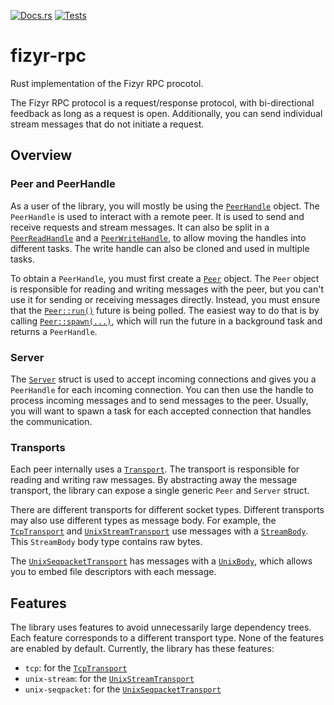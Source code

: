 [![Docs.rs](https://docs.rs/fizyr-rpc/badge.svg)](https://docs.rs/crate/fizyr-rpc/)
[![Tests](https://github.com/fizyr-private/fizyr-rpc-rs/workflows/tests/badge.svg)](https://github.com/fizyr/fizyr-rpc-rs/actions?query=workflow%3Atests+branch%3Amain)

# fizyr-rpc

Rust implementation of the Fizyr RPC procotol.

The Fizyr RPC protocol is a request/response protocol,
with bi-directional feedback as long as a request is open.
Additionally, you can send individual stream messages that do not initiate a request.

## Overview

### Peer and PeerHandle

As a user of the library, you will mostly be using the [`PeerHandle`][PeerHandle] object.
The `PeerHandle` is used to interact with a remote peer.
It is used to send and receive requests and stream messages.
It can also be split in a [`PeerReadHandle`][PeerReadHandle] and a [`PeerWriteHandle`][PeerWriteHandle],
to allow moving the handles into different tasks.
The write handle can also be cloned and used in multiple tasks.

To obtain a `PeerHandle`, you must first create a [`Peer`][Peer] object.
The `Peer` object is responsible for reading and writing messages with the peer,
but you can't use it for sending or receiving messages directly.
Instead, you must ensure that the [`Peer::run()`][Peer::run] future is being polled.
The easiest way to do that is by calling [`Peer::spawn(...)`][Peer::spawn],
which will run the future in a background task and returns a `PeerHandle`.

### Server

The [`Server`][Server] struct is used to accept incoming connections and gives you a `PeerHandle` for each incoming connection.
You can then use the handle to process incoming messages and to send messages to the peer.
Usually, you will want to spawn a task for each accepted connection that handles the communication.

### Transports

Each peer internally uses a [`Transport`][Transport].
The transport is responsible for reading and writing raw messages.
By abstracting away the message transport, the library can expose a single generic `Peer` and `Server` struct.

There are different transports for different socket types.
Different transports may also use different types as message body.
For example, the [`TcpTransport`][TcpTransport] and [`UnixStreamTransport`][UnixStreamTransport]
use messages with a [`StreamBody`][StreamBody].
This `StreamBody` body type contains raw bytes.

The [`UnixSeqpacketTransport`][UnixSeqpacketTransport] has messages with a [`UnixBody`][UnixBody],
which allows you to embed file descriptors with each message.

## Features

The library uses features to avoid unnecessarily large dependency trees.
Each feature corresponds to a different transport type.
None of the features are enabled by default.
Currently, the library has these features:

* `tcp`: for the [`TcpTransport`][TcpTransport]
* `unix-stream`: for the [`UnixStreamTransport`][UnixStreamTransport]
* `unix-seqpacket`: for the [`UnixSeqpacketTransport`][UnixSeqpacketTransport]

[Peer]: https://docs.rs/fizyr-rpc/latest/fizyr-rpc/struct.Peer.html
[Peer::run]: https://docs.rs/fizyr-rpc/latest/fizyr-rpc/struct.Peer.html#method.run
[Peer::spawn]: https://docs.rs/fizyr-rpc/latest/fizyr-rpc/struct.Peer.html#method.spawn
[PeerHandle]: https://docs.rs/fizyr-rpc/latest/fizyr-rpc/struct.PeerHandle.html
[PeerReadHandle]: https://docs.rs/fizyr-rpc/latest/fizyr-rpc/struct.PeerReadHandle.html
[PeerWriteHandle]: https://docs.rs/fizyr-rpc/latest/fizyr-rpc/struct.PeerWriteHandle.html
[Server]: https://docs.rs/fizyr-rpc/latest/fizyr-rpc/struct.Server.html

[Transport]: https://docs.rs/fizyr-rpc/latest/fizyr-rpc/trait.Transport.html
[TcpTransport]: https://docs.rs/fizyr-rpc/latest/fizyr-rpc/type.TcpTransport.html
[UnixStreamTransport]: https://docs.rs/fizyr-rpc/latest/fizyr-rpc/type.UnixStreamTransport.html
[UnixSeqpacketTransport]: https://docs.rs/fizyr-rpc/latest/fizyr-rpc/type.UnixSeqpacketTransport.html

[StreamBody]: https://docs.rs/fizyr-rpc/latest/fizyr-rpc/struct.StreamBody.html
[UnixBody]: https://docs.rs/fizyr-rpc/latest/fizyr-rpc/struct.UnixBody.html
